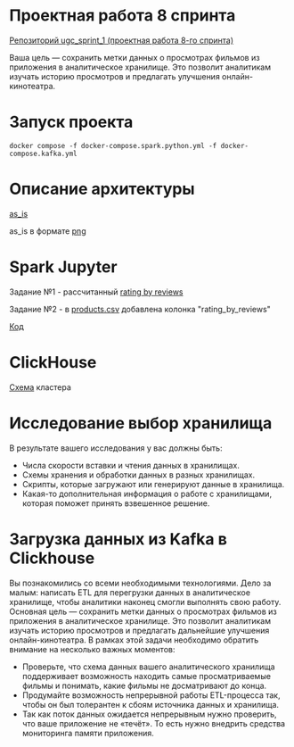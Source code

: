 # Проектная работа 8 спринта

[Репозиторий ugc_sprint_1 (проектная работа 8-го спринта)](https://github.com/NataliaLaktyushkina/ugc_sprint_1)

Ваша цель — сохранить метки данных о просмотрах фильмов
из приложения в аналитическое хранилище. 
Это позволит аналитикам изучать историю просмотров
и предлагать улучшения онлайн-кинотеатра.

# Запуск проекта
`docker compose -f docker-compose.spark.python.yml -f docker-compose.kafka.yml`

# Описание архитектуры
[as_is](uml/as_is.drawio)

as_is в формате [png](uml/as_is.png)

# Spark Jupyter

Задание №1 - рассчитанный [rating by reviews](/spark_data/combined/rating_by_reviews)

Задание №2 - в [products.csv](/spark_data/combined/products_with_ratings.csv) добавлена колонка "rating_by_reviews"

[Код](/spark_data/Ice_cream_rating.ipynb)

# ClickHouse

[Схема](/click_house/clickhouse_schema.drawio) кластера 

# Исследование выбор хранилища

В результате вашего исследования у вас должны быть:
- Числа скорости вставки и чтения данных в хранилищах.
- Схемы хранения и обработки данных в разных хранилищах.
- Скрипты, которые загружают или генерируют данные в хранилища.
- Какая-то дополнительная информация о работе с хранилищами, которая поможет принять взвешенное решение.

# Загрузка данных из Kafka в Clickhouse
Вы познакомились со всеми необходимыми технологиями. Дело за малым: написать ETL для перегрузки данных в аналитическое хранилище, чтобы аналитики наконец смогли выполнять свою работу. Основная цель — сохранить метки данных о просмотрах фильмов из приложения в аналитическое хранилище. Это позволит аналитикам изучать историю просмотров и предлагать дальнейшие улучшения онлайн-кинотеатра.
В рамках этой задачи необходимо обратить внимание на несколько важных моментов:
- Проверьте, что схема данных вашего аналитического хранилища поддерживает возможность находить самые просматриваемые фильмы и понимать, какие фильмы не досматривают до конца.
- Продумайте возможность непрерывной работы ETL-процесса так, 
чтобы он был толерантен к сбоям источника данных и хранилища.
- Так как поток данных ожидается непрерывным нужно проверить, что ваше приложение не «течёт». 
То есть нужно внедрить средства мониторинга памяти приложения.

